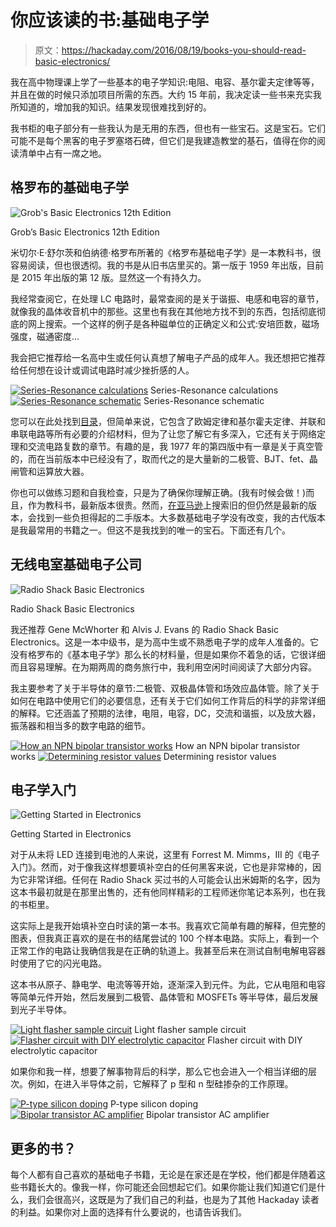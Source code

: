 # 你应该读的书:基础电子学

> 原文：<https://hackaday.com/2016/08/19/books-you-should-read-basic-electronics/>

我在高中物理课上学了一些基本的电子学知识:电阻、电容、基尔霍夫定律等等，并且在做的时候只添加项目所需的东西。大约 15 年前，我决定读一些书来充实我所知道的，增加我的知识。结果发现很难找到好的。

我书柜的电子部分有一些我认为是无用的东西，但也有一些宝石。这是宝石。它们可能不是每个黑客的电子罗塞塔石碑，但它们是我建造教堂的基石，值得在你的阅读清单中占有一席之地。

## 格罗布的基础电子学

![Grob's Basic Electronics 12th Edition](img/7eaacc486f6ac0a5bae4633cf83a0a7e.png)

Grob’s Basic Electronics 12th Edition

米切尔·E·舒尔茨和伯纳德·格罗布所著的《格罗布基础电子学》是一本教科书，很容易阅读，但也很透彻。我的书是从旧书店里买的。第一版于 1959 年出版，目前是 2015 年出版的第 12 版。显然这一个有持久力。

我经常查阅它，在处理 LC 电路时，最常查阅的是关于谐振、电感和电容的章节，就像我的晶体收音机中的那些。这里也有我在其他地方找不到的东西，包括彻底彻底的网上搜索。一个这样的例子是各种磁单位的正确定义和公式:安培匝数，磁场强度，磁通密度…

我会把它推荐给一名高中生或任何认真想了解电子产品的成年人。我还想把它推荐给任何想在设计或调试电路时减少挫折感的人。

 [![Series-Resonance calculations](img/96292d6ecc9c4aaae983553aba50c395.png "Series-Resonance calculations")](https://hackaday.com/2016/08/19/books-you-should-read-basic-electronics/grobs_basic_electronics_series_res_calcs/) Series-Resonance calculations [![Series-Resonance schematic](img/8fa7148fcb6e167c01582b0bca253e0c.png "Series-Resonance schematic")](https://hackaday.com/2016/08/19/books-you-should-read-basic-electronics/grobs_basic_electronics_series_res_dia-2/) Series-Resonance schematic

您可以在此处找到[目录](http://www.worldcat.org/title/grobs-basic-electronics/oclc/897437006?referer=di&ht=edition)，但简单来说，它包含了欧姆定律和基尔霍夫定律、并联和串联电路等所有必要的介绍材料，但为了让您了解它有多深入，它还有关于网络定理和交流电路复数的章节。有趣的是，我 1977 年的第四版中有一章是关于真空管的，而在当前版本中已经没有了，取而代之的是大量新的二极管、BJT、fet、晶闸管和运算放大器。

你也可以做练习题和自我检查，只是为了确保你理解正确。(我有时候会做！)而且，作为教科书，最新版本很贵。然而，[在亚马逊](https://www.amazon.com/s/ref=nb_sb_ss_c_2_24?url=search-alias%3Dstripbooks&field-keywords=grob%27s+basic+electronics&sprefix=grob%27s+basic+electronics%2Caps%2C468)上搜索旧的但仍然是最新的版本，会找到一些负担得起的二手版本。大多数基础电子学没有改变，我的古代版本是我最常用的书籍之一。但这不是我找到的唯一的宝石。下面还有几个。

## 无线电室基础电子公司

![Radio Shack Basic Electronics](img/70116d2d1e593ca518a4f73bfb211355.png)

Radio Shack Basic Electronics

我还推荐 Gene McWhorter 和 Alvis J. Evans 的 Radio Shack Basic Electronics。这是一本中级书，是为高中生或不熟悉电子学的成年人准备的。它没有格罗布的《基本电子学》那么长的材料量，但是如果你不着急的话，它很详细而且容易理解。在为期两周的商务旅行中，我利用空闲时间阅读了大部分内容。

我主要参考了关于半导体的章节:二极管、双极晶体管和场效应晶体管。除了关于如何在电路中使用它们的必要信息，还有关于它们如何工作背后的科学的非常详细的解释。它还涵盖了预期的法律，电阻，电容，DC，交流和谐振，以及放大器，振荡器和相当多的数字电路的细节。

 [![How an NPN bipolar transistor works](img/c0192e01a86cd4a0962f9068cf41e832.png "How an NPN bipolar transistor works")](https://hackaday.com/2016/08/19/books-you-should-read-basic-electronics/basic_electronics_npn_hiw-2/) How an NPN bipolar transistor works [![Determining resistor values](img/c5d2ec5d5e088ae3ad938360217fa541.png "Determining resistor values")](https://hackaday.com/2016/08/19/books-you-should-read-basic-electronics/basic_electronics_resistor_vals/) Determining resistor values

## 电子学入门

![Getting Started in Electronics](img/53db715a192afb5192100614b7802286.png)

Getting Started in Electronics

对于从未将 LED 连接到电池的人来说，这里有 Forrest M. Mimms，III 的《电子入门》。然而，对于像我这样想要填补空白的任何黑客来说，它也是非常棒的，因为它非常详细。任何在 Radio Shack 买过书的人可能会认出米姆斯的名字，因为这本书最初就是在那里出售的，还有他同样精彩的工程师迷你笔记本系列，也在我的书柜里。

这实际上是我开始填补空白时读的第一本书。我喜欢它简单有趣的解释，但完整的图表，但我真正喜欢的是在书的结尾尝试的 100 个样本电路。实际上，看到一个正常工作的电路让我确信我是在正确的轨道上。我甚至后来在测试自制电解电容器时使用了它的闪光电路。

这本书从原子、静电学、电流等等开始，逐渐深入到元件。为此，它从电阻和电容等简单元件开始，然后发展到二极管、晶体管和 MOSFETs 等半导体，最后发展到光子半导体。

 [![Light flasher sample circuit](img/19915d5da2ee49c51709e82cc48bd95b.png "Light flasher sample circuit")](https://hackaday.com/2016/08/19/books-you-should-read-basic-electronics/getting_started_in_electronics_04_flasher_circuit/) Light flasher sample circuit [![Flasher circuit with DIY electrolytic capacitor](img/98d08aa5792529ba9ae59ccfe9674675.png "Flasher circuit with DIY electrolytic capacitor")](https://hackaday.com/2016/08/19/books-you-should-read-basic-electronics/simple_diy_electrolytic_capacitor_in_a_circuit/) Flasher circuit with DIY electrolytic capacitor

如果你和我一样，想要了解事物背后的科学，那么它也会进入一个相当详细的层次。例如，在进入半导体之前，它解释了 p 型和 n 型硅掺杂的工作原理。

 [![P-type silicon doping](img/311477367d35bb9d49e2dc8303aa5e80.png "P-type silicon doping")](https://hackaday.com/2016/08/19/books-you-should-read-basic-electronics/getting_started_in_electronics_03_p_type-2/) P-type silicon doping [![Bipolar transistor AC amplifier](img/72aa28efa2b92b477d8ff651d315871a.png "Bipolar transistor AC amplifier")](https://hackaday.com/2016/08/19/books-you-should-read-basic-electronics/getting_started_in_electronics_01_circuit_diagram/) Bipolar transistor AC amplifier

## 更多的书？

每个人都有自己喜欢的基础电子书籍，无论是在家还是在学校，他们都是伴随着这些书籍长大的。像我一样，你可能还会回想起它们。如果你能让我们知道它们是什么，我们会很高兴，这既是为了我们自己的利益，也是为了其他 Hackaday 读者的利益。如果你对上面的选择有什么要说的，也请告诉我们。